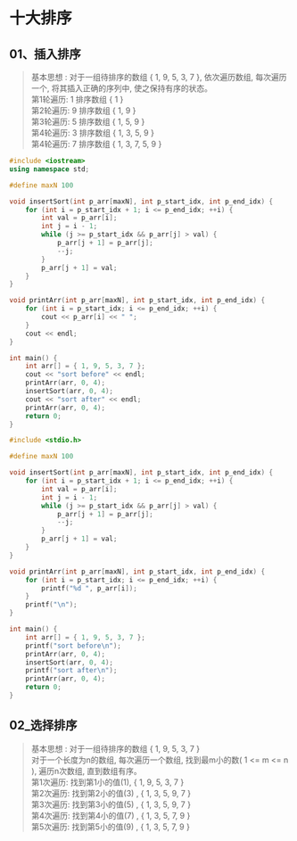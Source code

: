 

# 十大排序


## 01、插入排序

> 基本思想 : 对于一组待排序的数组 { 1, 9, 5, 3, 7 },
> 依次遍历数组, 每次遍历一个, 将其插入正确的序列中, 使之保持有序的状态。   
> 第1轮遍历: 1  排序数组 { 1 }  
> 第2轮遍历: 9  排序数组 { 1, 9 }   
> 第3轮遍历: 5  排序数组 { 1, 5, 9 }   
> 第4轮遍历: 3  排序数组 { 1, 3, 5, 9 }   
> 第4轮遍历: 7  排序数组 { 1, 3, 7, 5, 9 } 

<!-- tabs:start -->
<!-- tab:C++ -->
```C++
#include <iostream>
using namespace std;

#define maxN 100

void insertSort(int p_arr[maxN], int p_start_idx, int p_end_idx) {
    for (int i = p_start_idx + 1; i <= p_end_idx; ++i) {
        int val = p_arr[i];
        int j = i - 1;
        while (j >= p_start_idx && p_arr[j] > val) {
            p_arr[j + 1] = p_arr[j];
            --j;
        }
        p_arr[j + 1] = val;
    }
}

void printArr(int p_arr[maxN], int p_start_idx, int p_end_idx) {
    for (int i = p_start_idx; i <= p_end_idx; ++i) {
        cout << p_arr[i] << " ";
    }
    cout << endl;
}

int main() {
	int arr[] = { 1, 9, 5, 3, 7 };
    cout << "sort before" << endl;
    printArr(arr, 0, 4);
    insertSort(arr, 0, 4);
    cout << "sort after" << endl;
    printArr(arr, 0, 4);
	return 0;
}
```

<!-- tab:C -->
```C
#include <stdio.h>

#define maxN 100

void insertSort(int p_arr[maxN], int p_start_idx, int p_end_idx) {
    for (int i = p_start_idx + 1; i <= p_end_idx; ++i) {
        int val = p_arr[i];
        int j = i - 1;
        while (j >= p_start_idx && p_arr[j] > val) {
            p_arr[j + 1] = p_arr[j];
            --j;
        }
        p_arr[j + 1] = val;
    }
}

void printArr(int p_arr[maxN], int p_start_idx, int p_end_idx) {
    for (int i = p_start_idx; i <= p_end_idx; ++i) {
        printf("%d ", p_arr[i]);
    }
    printf("\n");
}

int main() {
    int arr[] = { 1, 9, 5, 3, 7 };
	printf("sort before\n");
    printArr(arr, 0, 4);
    insertSort(arr, 0, 4);
	printf("sort after\n");
    printArr(arr, 0, 4);
    return 0;
}
```

<!-- tabs:end -->


## 02_选择排序
> 基本思想 : 对于一组待排序的数组 { 1, 9, 5, 3, 7 }   
> 对于一个长度为n的数组, 每次遍历一个数组, 找到最m小的数( 1 <= m <= n ), 遍历n次数组, 直到数组有序。  
> 第1次遍历: 找到第1小的值(1),  { 1, 9, 5, 3, 7 }   
> 第2次遍历: 找到第2小的值(3) , { 1, 3, 5, 9, 7 }   
> 第3次遍历: 找到第3小的值(5) , { 1, 3, 5, 9, 7 }   
> 第4次遍历: 找到第4小的值(7) , { 1, 3, 5, 7, 9 }     
> 第5次遍历: 找到第5小的值(9) , { 1, 3, 5, 7, 9 }    

<!-- tabs:start -->

<!-- tab:C++ -->
```C++



```


<!-- tabs:end -->
